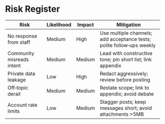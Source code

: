 <!-- status: stub; target: 150+ words -->
<!-- status: stub; target: 150+ words -->
<!-- status: stub; target: 150+ words -->
# Risk Register
| Risk | Likelihood | Impact | Mitigation |
|---|---|---|---|
| No response from staff | Medium | High | Use multiple channels; add acceptance tests; polite follow‑ups weekly |
| Community misreads intent | Medium | Medium | Lead with constructive tone; pin short list; link appendix |
| Private data leakage | Low | High | Redact aggressively; review before posting |
| Off‑topic derail | Medium | Medium | Restate scope; link to appendix; avoid debate |
| Account rate limits | Low | Medium | Stagger posts; keep messages short; avoid attachments >5MB |



